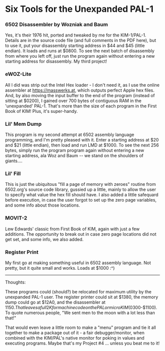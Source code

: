 # Six Tools for the Unexpanded PAL-1

### 6502 Disassembler by Wozniak and Baum
Yes, it's their 1976 hit, ported and tweaked by me for the KIM-1/PAL-1.  Details are in the source code file (and full comments in the PDF here), but to use it, put your disassembly starting address in $44 and $45 (little endian).  It loads and runs at $0800.  To see the next batch of disassembly from where you left off, just run the program again without entering a new starting address for disassembly. My third project! 

### eWOZ-Lite
All I did was strip out the Intel Hex loader - I don't need it, as I use the online assembler at https://masswerks.at, which outputs perfect Apple hex files.
And, by also moving the input buffer to the end of the program (instead of sitting at $0200), I gained over 700 bytes of contiguous RAM in the 'unexpanded' PAL-1. That's more than the size of each program in the First Book of KIM! Plus, it's super-handy.

### Lil' Mem Dump
This program is my second attempt at 6502 assembly language programming, and I'm pretty pleased with it.  Enter a starting address at $20 and $21 (little endian), then load and run LMD at $1000.  To see the next 256 bytes, simply run the program program again without entering a new starting address, ala Woz and Baum -- we stand on the shoulders of giants....

### Lil' Fill
This is just the ubiquitous "fill a page of memory with zeroes" routine from 6502.org's source code library, gussied up a little, mainly to allow the user to specify what value the hex fill should have.  I also added a little safequard before execution, in case the user forgot to set up the zero page variables, and some info about those locations.

### MOVIT-2
Lew Edwards' classic from First Book of KIM, again with just a few additions. The opportunity to break out in case zero page locations did not get set, and some info, we also added.

### Register Print
My first go at making something useful in 6502 assembly language.  Not pretty, but it quite small and works.  Loads at $1000  :^)  

***
Thoughts:

These programs could (should?) be relocated for maximum utility by the unexpanded PAL-1 user.  The register printer could sit at $1380, the memory dump could go at $12A0, and the disassembler at $1150.  That leaves a full 2K for machine code on the PAL or microKIM ($0300-$1100).  To quote numerous people, "We sent men to the moon with a lot less than that!"

That would even leave a little room to make a "menu" program and tie it all together to make a package out of it - a fair debugger/monitor, when combined with the KIM/PAL's native monitor for poking in values and executing programs.  Maybe that's my Project #4 ... unless you beat me to it!
